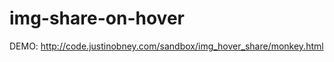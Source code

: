 img-share-on-hover
==================

DEMO: http://code.justinobney.com/sandbox/img_hover_share/monkey.html